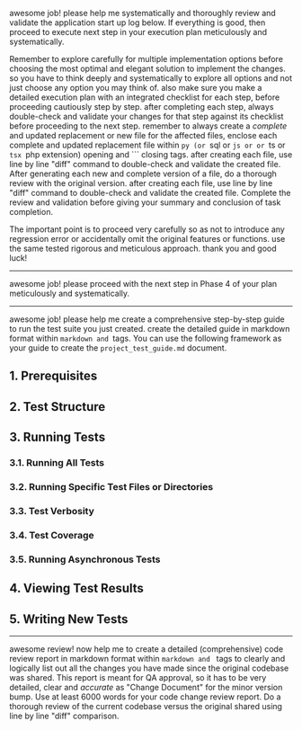 awesome job! please help me systematically and thoroughly review and validate the application start up log below. If everything is good, then proceed to execute next step in your execution plan meticulously and systematically.

Remember to explore carefully for multiple implementation options before choosing the most optimal and elegant solution to implement the changes. so you have to think deeply and systematically to explore all options and not just choose any option you may think of. also make sure you make a detailed execution plan with an integrated checklist for each step, before proceeding cautiously step by step. after completing each step, always double-check and validate your changes for that step against its checklist before proceeding to the next step. remember to always create a *complete* and updated replacement or new file for the affected files, enclose each complete and updated replacement file within ```py (or ```sql or ```js or or ```ts or ```tsx ```php extension) opening and ``` closing tags. after creating each file, use line by line "diff" command to double-check and validate the created file. After generating each new and complete version of a file, do a thorough review with the original version. after creating each file, use line by line "diff" command to double-check and validate the created file. Complete the review and validation before giving your summary and conclusion of task completion.

The important point is to proceed very carefully so as not to introduce any regression error or accidentally omit the original features or functions. use the same tested rigorous and meticulous approach. thank you and good luck!

---
awesome job! please proceed with the next step in Phase 4 of your plan meticulously and systematically.

---
awesome job! please help me create a comprehensive step-by-step guide to run the test suite you just created. create the detailed guide in markdown format within ```markdown and ```tags. You can use the following framework as your guide to create the `project_test_guide.md` document.

## 1. Prerequisites
## 2. Test Structure
## 3. Running Tests
### 3.1. Running All Tests
### 3.2. Running Specific Test Files or Directories
### 3.3. Test Verbosity
### 3.4. Test Coverage
### 3.5. Running Asynchronous Tests
## 4. Viewing Test Results
## 5. Writing New Tests

---
awesome review! now help me to create a detailed (comprehensive) code review report in markdown format within ```markdown and ``` tags to clearly and logically list out all the changes you have made since the original codebase was shared. This report is meant for QA approval, so it has to be very detailed, clear and *accurate* as "Change Document" for the minor version bump. Use at least 6000 words for your code change review report. Do a thorough review of the current codebase versus the original shared using line by line "diff" comparison.

